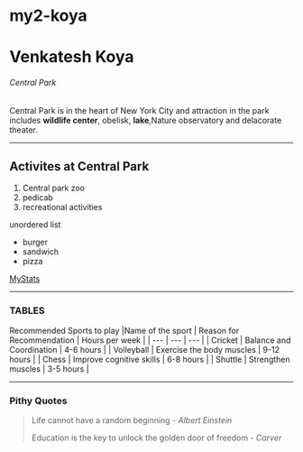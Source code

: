 # my2-koya
# Venkatesh Koya
###### Central Park
Central Park is in the heart of New York City and attraction in the park includes **wildlife center**, obelisk, **lake**,Nature observatory and delacorate theater.

---

## Activites at Central Park

1. Central park zoo
2. pedicab
3. recreational activities

unordered list

* burger
* sandwich
* pizza

[MyStats](MyStats.md)

---

### TABLES
Recommended Sports to play
|Name of the sport | Reason for Recommendation | Hours per week |
| ---              | ---                       | ---            |
| Cricket          | Balance and Coordination  | 4-6 hours      |
| Volleyball       | Exercise the body muscles | 9-12 hours     |
| Chess            | Improve cognitive skills  | 6-8 hours      |
| Shuttle          | Strengthen muscles        | 3-5 hours      |

---

### Pithy Quotes
> Life cannot have a random beginning - *Albert Einstein*
>
> Education is the key to unlock the golden door of freedom - *Carver*